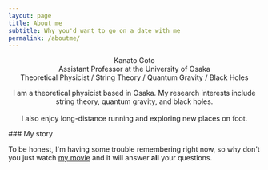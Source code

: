```yaml
---
layout: page
title: About me
subtitle: Why you'd want to go on a date with me　
permalink: /aboutme/
---
```

<p align="center">
  Kanato Goto  
  <br>
  Assistant Professor at the University of Osaka  
  <br>
  Theoretical Physicist / String Theory / Quantum Gravity / Black Holes
</p>

<p align="center">
  I am a theoretical physicist based in Osaka.  
  My research interests include string theory, quantum gravity, and black holes.  
  <br><br>
  I also enjoy long-distance running and exploring new places on foot.
</p>
### My story

To be honest, I'm having some trouble remembering right now, so why don't you just watch [my movie](https://en.wikipedia.org/wiki/The_Princess_Bride_%28film%29) and it will answer **all** your questions.
